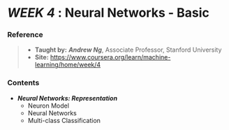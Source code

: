 # **_WEEK 4_** : Neural Networks - Basic

### Reference
> * **Taught by:** _**Andrew Ng**_, Associate Professor, Stanford University
> * **Site:** https://www.coursera.org/learn/machine-learning/home/week/4

### Contents
* _**Neural Networks: Representation**_
  * Neuron Model
  * Neural Networks
  * Multi-class Classification
